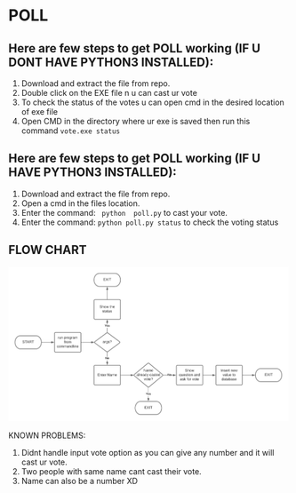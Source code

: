 # POLL

## Here are few steps to get POLL working (IF U DONT HAVE PYTHON3 INSTALLED):
1. Download and extract the file from repo. 
2. Double click on the EXE file n u can cast ur vote
3. To check the status of the votes u can open cmd in the desired location of exe file
4. Open CMD in the directory where ur exe is saved then run this command `` vote.exe status  ``
## Here are few steps to get POLL working (IF U HAVE PYTHON3 INSTALLED):
1. Download and extract the file from repo. 
2. Open a cmd in the files location.
3. Enter the command: `` python  poll.py`` to cast your vote.
4. Enter the command:  `` python poll.py status `` to check the voting status

## FLOW CHART

![FlowChart](/Task1.png)




KNOWN PROBLEMS:
1. Didnt handle input vote option as you can give any number and it will cast ur vote.
2. Two people with same name cant cast their vote.
3. Name can also be a number XD
